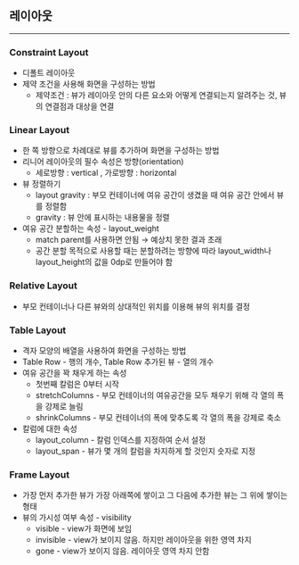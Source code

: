 ## 레이아웃

<hr/>

### Constraint Layout

- 디폴트 레이아웃
- 제약 조건을 사용해 화면을 구성하는 방법
  - 제약조건 : 뷰가 레이아웃 안의 다른 요소와 어떻게 연결되는지 알려주는 것, 뷰의 연결점과 대상을 연결



### Linear Layout

- 한 쪽 방향으로 차례대로 뷰를 추가하며 화면을 구성하는 방법
- 리니어 레이아웃의 필수 속성은 방향(orientation) 
  - 세로방향 : vertical , 가로방향 : horizontal
- 뷰 정렬하기
  - layout gravity : 부모 컨테이너에 여유 공간이 생겼을 때 여유 공간 안에서 뷰를 정렬함
  - gravity : 뷰 안에 표시하는 내용물을 정렬
- 여유 공간 분할하는 속성 - layout_weight
  - match parent를 사용하면 안됨 → 예상치 못한 결과 초래
  - 공간 분할 목적으로 사용할 때는 분할하려는 방향에 따라 layout_width나 layout_height의 값을 0dp로 만들어야 함



### Relative Layout

- 부모 컨테이너나 다른 뷰와의 상대적인 위치를 이용해 뷰의 위치를 결정



### Table Layout

- 격자 모양의 배열을 사용하여 화면을 구성하는 방법
- Table Row - 행의 개수, Table Row 추가된 뷰 - 열의 개수
- 여유 공간을 꽉 채우게 하는 속성
  - 첫번째 칼럼은 0부터 시작
  - stretchColumns - 부모 컨테이너의 여유공간을 모두 채우기 위해 각 열의 폭을 강제로 늘림
  - shrinkColumns - 부모 컨테이너의 폭에 맞추도록 각 열의 폭을 강제로 축소
- 칼럼에 대한 속성
  - layout_column - 칼럼 인덱스를 지정하여 순서 설정
  - layout_span - 뷰가 몇 개의 칼럼을 차지하게 할 것인지 숫자로 지정



### Frame Layout

- 가장 먼저 추가한 뷰가 가장 아래쪽에 쌓이고 그 다음에 추가한 뷰는 그 위에 쌓이는 형태
- 뷰의 가시성 여부 속성 - visibility
  - visible - view가 화면에 보임
  - invisible - view가 보이지 않음. 하지만 레이아웃을 위한 영역 차지
  - gone - view가 보이지 않음. 레이아웃 영역 차지 안함



